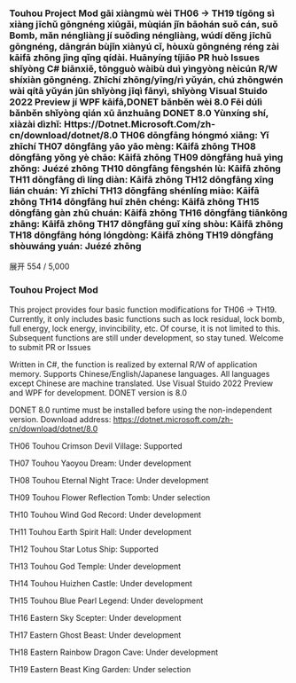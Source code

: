 
### Touhou Project Mod gāi xiàngmù wèi TH06 -> TH19 tígōng sì xiàng jīchǔ gōngnéng xiūgǎi, mùqián jǐn bāohán suǒ cán, suǒ Bomb, mǎn néngliàng jí suǒdìng néngliàng, wúdí děng jīchǔ gōngnéng, dāngrán bùjǐn xiànyú cǐ, hòuxù gōngnéng réng zài kāifā zhōng jìng qǐng qídài. Huānyíng tíjiāo PR huò Issues shǐyòng C# biānxiě, tōngguò wàibù duì yìngyòng nèicún R/W shíxiàn gōngnéng. Zhīchí zhōng/yīng/rì yǔyán, chú zhōngwén wài qítā yǔyán jūn shǐyòng jīqì fānyì, shǐyòng Visual Stuido 2022 Preview jí WPF kāifā,DONET bǎnběn wèi 8.0 Fēi dúlì bǎnběn shǐyòng qián xū ānzhuāng DONET 8.0 Yùnxíng shí, xiàzài dìzhǐ: Https://Dotnet.Microsoft.Com/zh-cn/download/dotnet/8.0 TH06 dōngfāng hóngmó xiāng: Yǐ zhīchí TH07 dōngfāng yāo yāo mèng: Kāifā zhōng TH08 dōngfāng yǒng yè chāo: Kāifā zhōng TH09 dōngfāng huā yìng zhǒng: Juézé zhōng TH10 dōngfāng fēngshén lù: Kāifā zhōng TH11 dōngfāng dì líng diàn: Kāifā zhōng TH12 dōngfāng xīng lián chuán: Yǐ zhīchí TH13 dōngfāng shénlíng miào: Kāifā zhōng TH14 dōngfāng huī zhēn chéng: Kāifā zhōng TH15 dōngfāng gàn zhū chuán: Kāifā zhōng TH16 dōngfāng tiānkōng zhāng: Kāifā zhōng TH17 dōngfāng guǐ xíng shòu: Kāifā zhōng TH18 dōngfāng hóng lóngdòng: Kāifā zhōng TH19 dōngfāng shòuwáng yuán: Juézé zhōng
展开
554 / 5,000
### Touhou Project Mod
This project provides four basic function modifications for TH06 -> TH19. Currently, it only includes basic functions such as lock residual, lock bomb, full energy, lock energy, invincibility, etc. Of course, it is not limited to this. Subsequent functions are still under development, so stay tuned. Welcome to submit PR or Issues

Written in C#, the function is realized by external R/W of application memory. Supports Chinese/English/Japanese languages. All languages ​​except Chinese are machine translated. Use Visual Stuido 2022 Preview and WPF for development. DONET version is 8.0

DONET 8.0 runtime must be installed before using the non-independent version. Download address: https://dotnet.microsoft.com/zh-cn/download/dotnet/8.0

TH06 Touhou Crimson Devil Village: Supported

TH07 Touhou Yaoyou Dream: Under development

TH08 Touhou Eternal Night Trace: Under development

TH09 Touhou Flower Reflection Tomb: Under selection

TH10 Touhou Wind God Record: Under development

TH11 Touhou Earth Spirit Hall: Under development

TH12 Touhou Star Lotus Ship: Supported

TH13 Touhou God Temple: Under development

TH14 Touhou Huizhen Castle: Under development

TH15 Touhou Blue Pearl Legend: Under development

TH16 Eastern Sky Scepter: Under development

TH17 Eastern Ghost Beast: Under development

TH18 Eastern Rainbow Dragon Cave: Under development

TH19 Eastern Beast King Garden: Under selection
